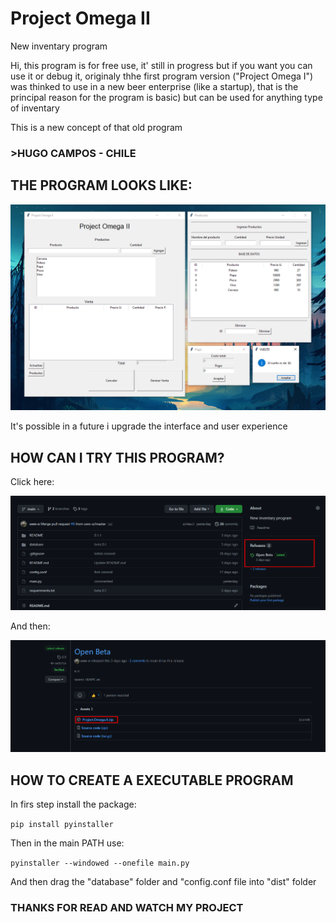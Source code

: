 # Project Omega II
New inventary program

Hi, this program is for free use, it' still in progress but if you want you can use it or debug it, originaly thhe first program version ("Project Omega I") was thinked to use in a new beer enterprise (like a startup), that is the principal reason for the program is basic) but can be used for anything type of inventary

This is a new concept of that old program


### >HUGO CAMPOS - CHILE

## THE PROGRAM LOOKS LIKE:

![image](README/Screenshot_1.png)

It's possible in a future i upgrade the interface and user experience

## HOW CAN I TRY THIS PROGRAM?

Click here:

![image](README/Screenshot_2.png)

And then:

![image](README/Screenshot_3.png)

## HOW TO CREATE A EXECUTABLE PROGRAM

In firs step install the package:

```pip install pyinstaller```

Then in the main PATH use:

```pyinstaller --windowed --onefile main.py```

And then drag the "database" folder and "config.conf file into "dist" folder

### THANKS FOR READ AND WATCH MY PROJECT
